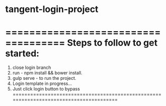 # tangent-login-project
====================================
Steps to follow to get started:
====================================

1. close login branch
2. run - npm install && bower install.
3. gulp serve - to run the project.
4. Login template in progress...
5. Just click login button to bypass
=======================================================================================
<!-- 5. If for some reason you cannot login, type http://localhost:portnumber/#/projects on
your browser to view projects. -->
<!-- 5. Login template still in progress... -->
